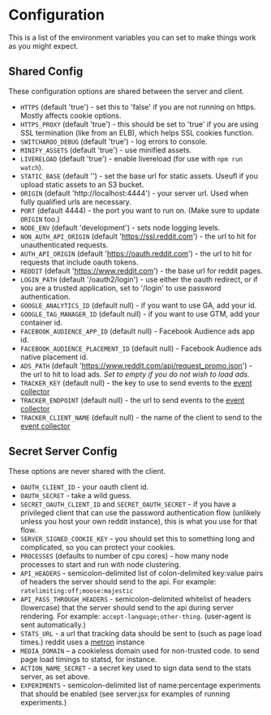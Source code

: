 Configuration
=============

This is a list of the environment variables you can set to make things work as
you might expect.

Shared Config
-------------

These configuration options are shared between the server and client.

* `HTTPS` (default 'true') - set this to 'false' if you are not running on
  https. Mostly affects cookie options.
* `HTTPS_PROXY` (default 'true') - this should be set to 'true' if you are
  using SSL termination (like from an ELB), which helps SSL cookies function.
* `SWITCHAROO_DEBUG` (default 'true') - log errors to console.
* `MINIFY_ASSETS` (default 'true') - use minified assets.
* `LIVERELOAD` (default 'true') - enable livereload (for use with `npm run watch`).
* `STATIC_BASE` (default '') - set the base url for static assets. Useufl if
  you upload static assets to an S3 bucket.
* `ORIGIN` (default 'http://localhost:4444') - your server url. Used when
  fully qualified urls are necessary.
* `PORT` (default 4444) - the port you want to run on. (Make sure to update
  `ORIGIN` too.)
* `NODE_ENV` (default 'development') - sets node logging levels.
* `NON_AUTH_API_ORIGIN` (default 'https://ssl.reddit.com') - the url to hit for
  unauthenticated requests.
* `AUTH_API_ORIGIN` (default 'https://oauth.reddit.com') -  the url to hit for
  requests that include oauth tokens.
* `REDDIT` (default 'https://www.reddit.com') - the base url for reddit pages.
* `LOGIN_PATH` (default '/oauth2/login') - use either the oauth redirect, or if
  you are a trusted application, set to '/login' to use password authentication.
* `GOOGLE_ANALYTICS_ID` (default null) - if you want to use GA, add your id.
* `GOOGLE_TAG_MANAGER_ID` (default null) - if you want to use GTM, add your container id.
* `FACEBOOK_AUDIENCE_APP_ID` (default null) - Facebook Audience ads app id.
* `FACEBOOK_AUDIENCE_PLACEMENT_ID` (default null) - Facebook Audience ads native placement id.
* `ADS_PATH` (default  'https://www.reddit.com/api/request_promo.json') - the
  url to hit to load ads. *Set to empty if you do not wish to load ads.*
* `TRACKER_KEY` (default null) - the key to use to send events to the [event collector](https://github.com/reddit/event-collector)
* `TRACKER_ENDPOINT` (default null) - the url to send events to the [event collector](https://github.com/reddit/event-collector)
* `TRACKER_CLIENT_NAME` (default null) - the name of the client to send to the [event collector](https://github.com/reddit/event-collector)

Secret Server Config
--------------------

These options are never shared with the client.

* `OAUTH_CLIENT_ID` - your oauth client id.
* `OAUTH_SECRET` - take a wild guess.
* `SECRET_OAUTH_CLIENT_ID` and `SECRET_OAUTH_SECRET` - if you have a
  privileged client that can use the password authentication flow (unlikely
  unless you host your own reddit instance), this is what you use for that flow.
* `SERVER_SIGNED_COOKIE_KEY` - you should set this to something long and
  complicated, so you can protect your cookies.
* `PROCESSES` (defaults to number of cpu cores) - how many node processes
  to start and run with node clustering.
* `API_HEADERS` - semicolon-delimited list of colon-delimited
  key:value pairs of headers the server should send to the api. For example:
  `ratelimiting:off;moose:majestic`
* `API_PASS_THROUGH_HEADERS` - semicolon-delimited whitelist of headers (lowercase)
  that the server should send to the api during server rendering. For example:
  `accept-language;other-thing`. (user-agent is sent automatically.)
* `STATS_URL` - a url that tracking data should be sent to (such as page
  load times.) reddit uses a [metron](https://github.com/reddit/metron) instance
* `MEDIA_DOMAIN` – a cookieless domain used for non-trusted code.
  to send page load timings to statsd, for instance.
* `ACTION_NAME_SECRET` - a secret key used to sign data send to the stats
  server, as set above.
* `EXPERIMENTS` - semicolon-delimited list of name:percentage experiments that
  should be enabled (see server.jsx for examples of running experiments.)
